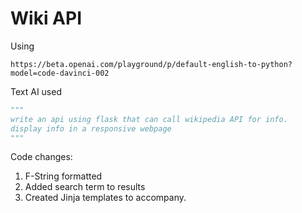 # Wiki API

Using

`https://beta.openai.com/playground/p/default-english-to-python?model=code-davinci-002`


Text AI used

```python
"""
write an api using flask that can call wikipedia API for info.
display info in a responsive webpage
"""
```

Code changes:

1.  F-String formatted
2.  Added search term to results
3.  Created Jinja templates to accompany.